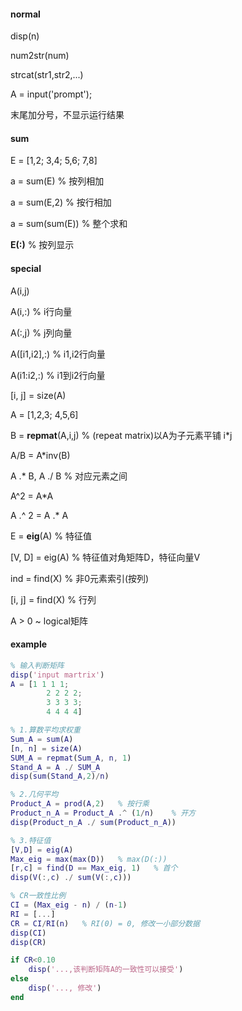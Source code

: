 #### normal

disp(n)

num2str(num)

strcat(str1,str2,...)

A = input('prompt');

末尾加分号，不显示运行结果



#### sum

E = [1,2; 3,4; 5,6; 7,8]

a = sum(E)	% 按列相加

a = sum(E,2)	% 按行相加

a = sum(sum(E))	% 整个求和

**E(:)**	%  按列显示



#### special

A(i,j)

A(i,:)	% i行向量

A(:,j)	% j列向量

A([i1,i2],:)	% i1,i2行向量

A(i1:i2,:)	% i1到i2行向量

[i, j] = size(A)



A = [1,2,3; 4,5,6]

B = **repmat**(A,i,j)	% (repeat matrix)以A为子元素平铺 i*j 



A/B = A*inv(B)

A .* B, A ./ B	% 对应元素之间

A^2 = A*A

A .^ 2 = A .* A



E = **eig**(A)	% 特征值

[V, D] = eig(A)	% 特征值对角矩阵D，特征向量V



ind = find(X)	% 非0元素索引(按列)

[i, j] = find(X)	% 行列



A > 0 ~ logical矩阵



#### example

```matlab
% 输入判断矩阵
disp('input martrix')
A = [1 1 1 1;
		2 2 2 2;
		3 3 3 3;
		4 4 4 4]

% 1.算数平均求权重
Sum_A = sum(A)
[n, n] = size(A)
SUM_A = repmat(Sum_A, n, 1)
Stand_A = A ./ SUM_A
disp(sum(Stand_A,2)/n)

% 2.几何平均
Product_A = prod(A,2)	% 按行乘
Product_n_A = Product_A .^ (1/n)	% 开方
disp(Product_n_A ./ sum(Product_n_A))

% 3.特征值
[V,D] = eig(A)
Max_eig = max(max(D))	% max(D(:))
[r,c] = find(D == Max_eig, 1)	% 首个
disp(V(:,c) ./ sum(V(:,c)))

% CR一致性比例
CI = (Max_eig - n) / (n-1)
RI = [...]
CR = CI/RI(n)	% RI(0) = 0, 修改一小部分数据
disp(CI)
disp(CR)

if CR<0.10
	disp('...,该判断矩阵A的一致性可以接受')
else
	disp('..., 修改')
end
```













